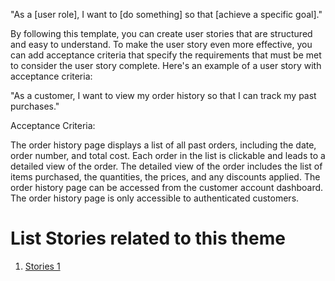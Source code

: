 "As a [user role], I want to [do something] so that [achieve a specific goal]."

By following this template, you can create user stories that are structured and easy to understand. To make the user story even more effective, you can add acceptance criteria that specify the requirements that must be met to consider the user story complete. Here's an example of a user story with acceptance criteria:

"As a customer, I want to view my order history so that I can track my past purchases."

Acceptance Criteria:

The order history page displays a list of all past orders, including the date, order number, and total cost. Each order in the list is clickable and leads to a detailed view of the order. The detailed view of the order includes the list of items purchased, the quantities, the prices, and any discounts applied. The order history page can be accessed from the customer account dashboard. The order history page is only accessible to authenticated customers.


# List Stories related to this theme
1. [Stories 1](documentation/templates/theme/initiatives/epics/stories/tasks/task_template.md)